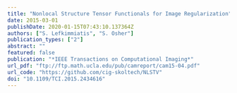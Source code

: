 ```yaml
---
title: "Nonlocal Structure Tensor Functionals for Image Regularization"
date: 2015-03-01
publishDate: 2020-01-15T07:43:10.137364Z
authors: ["S. Lefkimmiatis", "S. Osher"]
publication_types: ["2"]
abstract: ""
featured: false
publication: "*IEEE Transactions on Computational Imaging*"
url_pdf: "ftp://ftp.math.ucla.edu/pub/camreport/cam15-04.pdf"
url_code: "https://github.com/cig-skoltech/NLSTV"
doi: "10.1109/TCI.2015.2434616"
---
```


